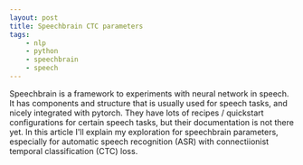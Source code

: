 ```yaml
---
layout: post
title: Speechbrain CTC parameters
tags:
    - nlp
    - python
    - speechbrain
    - speech
---
```

Speechbrain is a framework to experiments with neural network in speech. It has components and structure that is usually used for speech tasks, and nicely integrated with pytorch. They have lots of recipes / quickstart configurations for certain speech tasks, but their documentation is not there yet. In this article I'll explain my exploration for speechbrain parameters, especially for automatic speech recognition (ASR) with connectiionist temporal classification (CTC) loss. 